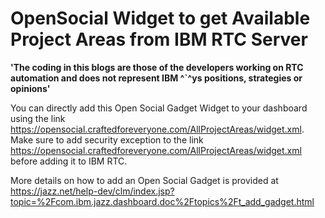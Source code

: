 # OpenSocial Widget to get Available Project Areas from IBM RTC Server

**'The coding in this blogs are those of the developers working on RTC automation and does not represent IBM ^`^ys positions, strategies or opinions'**

You can directly add this Open Social Gadget Widget to your dashboard using the link https://opensocial.craftedforeveryone.com/AllProjectAreas/widget.xml.
Make sure to add security exception to the link https://opensocial.craftedforeveryone.com/AllProjectAreas/widget.xml before adding it to IBM RTC. 
 
More details on how to add an Open Social Gadget is provided at https://jazz.net/help-dev/clm/index.jsp?topic=%2Fcom.ibm.jazz.dashboard.doc%2Ftopics%2Ft_add_gadget.html
